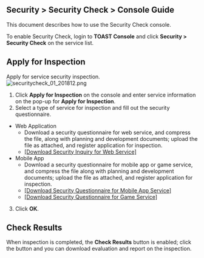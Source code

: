 ## Security > Security Check > Console Guide

This document describes how to use the Security Check console. 

To enable Security Check, login to **TOAST Console** and click **Security > Security Check** on the service list. 

## Apply for Inspection 

Apply for service security inspection.  
![securitycheck_01_201812.png](https://static.toastoven.net/prod_securitycheck/securitycheck_01_201812.png)

1. Click **Apply for Inspection** on the console and enter service information on the pop-up for **Apply for Inspection**. 
2. Select a type of service for inspection and fill out the security questionnaire. 
  - Web Application
    - Download a security questionnaire for web service, and compress the file, along with planning and development documents; upload the file as attached, and register application for inspection. 
    - [[Download Security Inquiry for Web Service]](http://static.toastoven.net/toastcloud/sdk_download/security/web_security_check.xls)
  - Mobile App
    - Download a security questionnaire for mobile app or game service, and compress the file along with planning and development documents; upload the file as attached, and register application for inspection. 
    - [[Download Security Questionnaire for Mobile App Service]](http://static.toastoven.net/toastcloud/sdk_download/security/mobile_security_check.xls)
    - [[Download Security Questionnaire for Game Service]](http://static.toastoven.net/toastcloud/sdk_download/security/game_security_check.xls)
3. Click **OK**.

## Check Results 

When inspection is completed, the **Check Results** button is enabled; click the button and you can download evaluation and report on the inspection. 
